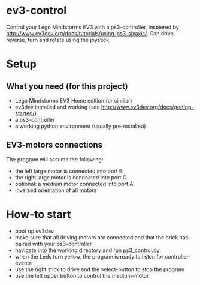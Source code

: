 # ev3-control
Control your Lego Mindstorms EV3 with a ps3-controller, inspiered by http://www.ev3dev.org/docs/tutorials/using-ps3-sixaxis/. Can drive, reverse, turn and rotate using the joystick.

# Setup
## What you need (for this project)
* Lego Mindstorms EV3 Home edition (or similar)
* ev3dev installed and working (see http://www.ev3dev.org/docs/getting-started/)
* a ps3-controller
* a working python environment (usually pre-installed)

## EV3-motors connections
The program will assume the following:
* the left large motor is connected into port B
* the right large motor is connected into port C
* optional: a medium motor connected into port A
* inversed orientation of all motors

# How-to start
* boot up ev3dev
* make sure that all driving motors are connected and that the brick has paired with your ps3-controller
* navigate into the working directory and run ps3_control.py
* when the Leds turn yellow, the program is ready to listen for controller-events
* use the right stick to drive and the select-button to stop the program
* use the left upper button to control the medium-motor
